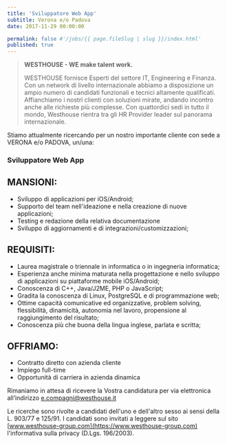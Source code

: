 ```yaml
---
title: 'Sviluppatore Web App'
subtitle: Verona e/o Padova
date: 2017-11-29 00:00:00

permalink: false #'/jobs/{{ page.fileSlug | slug }}/index.html'
published: true
---
```


> **WESTHOUSE - WE make talent work.**
>
> WESTHOUSE fornisce Esperti del settore IT, Engineering e Finanza. Con un network di livello internazionale
> abbiamo a disposizione un ampio numero di candidati funzionali e tecnici altamente qualificati.
> Affianchiamo i nostri clienti con soluzioni mirate, andando incontro anche alle richieste più complesse. Con
> quattordici sedi in tutto il mondo, Westhouse rientra tra gli HR Provider leader sul panorama internazionale.

Stiamo attualmente ricercando per un nostro importante cliente con sede a VERONA e/o PADOVA, un/una:

### Sviluppatore Web App

## MANSIONI:

- Sviluppo di applicazioni per iOS/Android;
- Supporto del team nell'ideazione e nella creazione di nuove applicazioni;
- Testing e redazione della relativa documentazione
- Sviluppo di aggiornamenti e di integrazioni/customizzazioni;

## REQUISITI:

- Laurea magistrale o triennale in informatica o in ingegneria informatica;
- Esperienza anche minima maturata nella progettazione e nello sviluppo di applicazioni su piattaforme mobile iOS/Android;
- Conoscenza di C++, Java/J2ME, PHP o JavaScript;
- Gradita la conoscenza di Linux, PostgreSQL e di programmazione web;
- Ottime capacità comunicative ed organizzative, problem solving, flessibilità, dinamicità, autonomia nel lavoro, propensione al raggiungimento del risultato;
- Conoscenza più che buona della lingua inglese, parlata e scritta;

## OFFRIAMO:

- Contratto diretto con azienda cliente
- Impiego full-time
- Opportunità di carriera in azienda dinamica

Rimaniamo in attesa di ricevere la Vostra candidatura per via elettronica all’indirizzo [e.compagni@westhouse.it](mailto:e.compagni@westhouse.it)

Le ricerche sono rivolte a candidati dell'uno e dell'altro sesso ai sensi della L. 903/77 e 125/91.
I candidati sono invitati a leggere sul sito [www.westhouse-group.com](https://www.westhouse-group.com)
l'informativa sulla privacy (D.Lgs. 196/2003).
